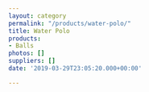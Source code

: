 ```yaml
---
layout: category
permalink: "/products/water-polo/"
title: Water Polo
products:
- Balls
photos: []
suppliers: []
date: '2019-03-29T23:05:20.000+00:00'

---
```

